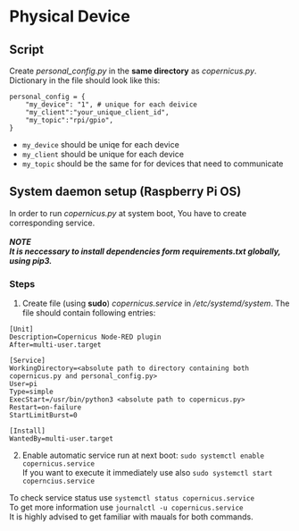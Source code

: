 # Physical Device

## Script

Create *personal_config.py* in the **same directory** as *copernicus.py*. Dictionary in the file should look like this:
```
personal_config = {
    "my_device": "1", # unique for each deivice
    "my_client":"your_unique_client_id",
    "my_topic":"rpi/gpio",
}
```

- `my_device` should be uniqe for each device 
- `my_client` should be unique for each device
- `my_topic` should be the same for for devices that need to communicate

## System daemon setup (Raspberry Pi OS)

In order to run *copernicus.py* at system boot, You have to create corresponding service. <br/><br/>
***NOTE*** <br/>
***It is neccessary to install dependencies form *requirements.txt* globally, using pip3.*** 

### Steps

1.  Create file (using **sudo**) *copernicus.service* in */etc/systemd/system*. The file should contain following entries:
```
[Unit]
Description=Copernicus Node-RED plugin
After=multi-user.target

[Service]
WorkingDirectory=<absolute path to directory containing both copernicus.py and personal_config.py>
User=pi
Type=simple
ExecStart=/usr/bin/python3 <absolute path to copernicus.py>
Restart=on-failure
StartLimitBurst=0

[Install]
WantedBy=multi-user.target

```

2.  Enable automatic service run at next boot: ```sudo systemctl enable copernicus.service```<br/> 
If you want to execute it immediately use also ```sudo systemctl start coperncius.service```

To check service status use ```systemctl status copernicus.service```<br/>
To get more information use ```journalctl -u copernicus.service```
<br/>
It is highly advised to get familiar with mauals for both commands.
